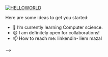 <a href="https://ibb.co/D4PQg0S"><img src="https://i.ibb.co/NxgKncH/HELLOWORLD.jpg" alt="HELLOWORLD" border="0"></a>

Here are some ideas to get you started:

- 🌱 I’m currently learning Computer science.
- 😄 I am definitely open for collaborations!
- 📫 How to reach me: linkendin- liem mazal

-->
